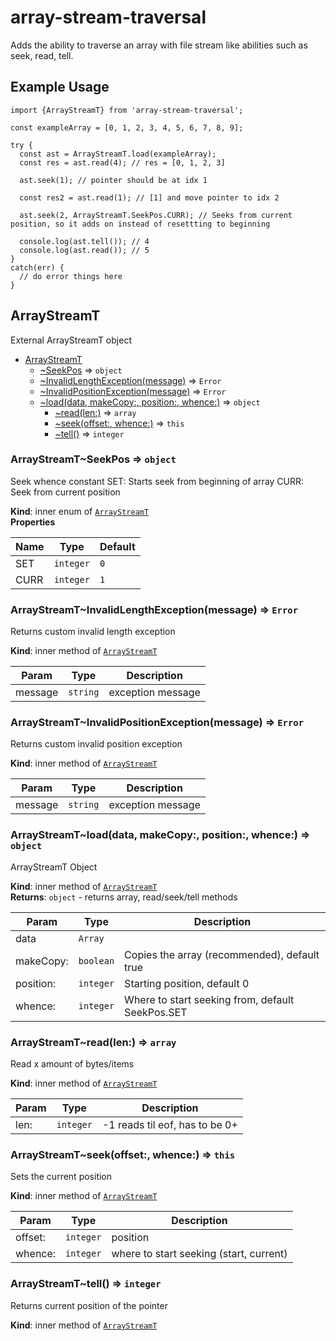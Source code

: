 # array-stream-traversal
Adds the ability to traverse an array with file stream like abilities such as seek, read, tell.
## Example Usage

```
import {ArrayStreamT} from 'array-stream-traversal';

const exampleArray = [0, 1, 2, 3, 4, 5, 6, 7, 8, 9];

try {
  const ast = ArrayStreamT.load(exampleArray);
  const res = ast.read(4); // res = [0, 1, 2, 3]
  
  ast.seek(1); // pointer should be at idx 1
  
  const res2 = ast.read(1); // [1] and move pointer to idx 2
  
  ast.seek(2, ArrayStreamT.SeekPos.CURR); // Seeks from current position, so it adds on instead of resettting to beginning
  
  console.log(ast.tell()); // 4
  console.log(ast.read()); // 5
}
catch(err) {
  // do error things here
} 
```

<a name="module_ArrayStreamT"></a>

## ArrayStreamT
External ArrayStreamT object


* [ArrayStreamT](#module_ArrayStreamT)
    * [~SeekPos](#module_ArrayStreamT..SeekPos) ⇒ <code>object</code>
    * [~InvalidLengthException(message)](#module_ArrayStreamT..InvalidLengthException) ⇒ <code>Error</code>
    * [~InvalidPositionException(message)](#module_ArrayStreamT..InvalidPositionException) ⇒ <code>Error</code>
    * [~load(data, makeCopy:, position:, whence:)](#module_ArrayStreamT..arrayStreamT) ⇒ <code>object</code>
        * [~read(len:)](#module_ArrayStreamT..read) ⇒ <code>array</code>
        * [~seek(offset:, whence:)](#module_ArrayStreamT..seek) ⇒ <code>this</code>
        * [~tell()](#module_ArrayStreamT..tell) ⇒ <code>integer</code>

<a name="module_ArrayStreamT..SeekPos"></a>

### ArrayStreamT~SeekPos ⇒ <code>object</code>
Seek whence constant
SET: Starts seek from beginning of array
CURR: Seek from current position

**Kind**: inner enum of [<code>ArrayStreamT</code>](#module_ArrayStreamT)  
**Properties**

| Name | Type | Default |
| --- | --- | --- |
| SET | <code>integer</code> | <code>0</code> | 
| CURR | <code>integer</code> | <code>1</code> | 

<a name="module_ArrayStreamT..InvalidLengthException"></a>

### ArrayStreamT~InvalidLengthException(message) ⇒ <code>Error</code>
Returns custom invalid length exception

**Kind**: inner method of [<code>ArrayStreamT</code>](#module_ArrayStreamT)  

| Param | Type | Description |
| --- | --- | --- |
| message | <code>string</code> | exception message |

<a name="module_ArrayStreamT..InvalidPositionException"></a>

### ArrayStreamT~InvalidPositionException(message) ⇒ <code>Error</code>
Returns custom invalid position exception

**Kind**: inner method of [<code>ArrayStreamT</code>](#module_ArrayStreamT)  

| Param | Type | Description |
| --- | --- | --- |
| message | <code>string</code> | exception message |

<a name="module_ArrayStreamT..arrayStreamT"></a>

### ArrayStreamT~load(data, makeCopy:, position:, whence:) ⇒ <code>object</code>
ArrayStreamT Object

**Kind**: inner method of [<code>ArrayStreamT</code>](#module_ArrayStreamT)  
**Returns**: <code>object</code> - returns array, read/seek/tell methods  

| Param | Type | Description |
| --- | --- | --- |
| data | <code>Array</code> |  |
| makeCopy: | <code>boolean</code> | Copies the array (recommended), default true |
| position: | <code>integer</code> | Starting position, default 0 |
| whence: | <code>integer</code> | Where to start seeking from, default SeekPos.SET |

<a name="module_ArrayStreamT..read"></a>

### ArrayStreamT~read(len:) ⇒ <code>array</code>
Read x amount of bytes/items

**Kind**: inner method of [<code>ArrayStreamT</code>](#module_ArrayStreamT)  

| Param | Type | Description |
| --- | --- | --- |
| len: | <code>integer</code> | -1 reads til eof, has to be 0+ |

<a name="module_ArrayStreamT..seek"></a>

### ArrayStreamT~seek(offset:, whence:) ⇒ <code>this</code>
Sets the current position

**Kind**: inner method of [<code>ArrayStreamT</code>](#module_ArrayStreamT)  

| Param | Type | Description |
| --- | --- | --- |
| offset: | <code>integer</code> | position |
| whence: | <code>integer</code> | where to start seeking (start, current) |

<a name="module_ArrayStreamT..tell"></a>

### ArrayStreamT~tell() ⇒ <code>integer</code>
Returns current position of the pointer

**Kind**: inner method of [<code>ArrayStreamT</code>](#module_ArrayStreamT)  

